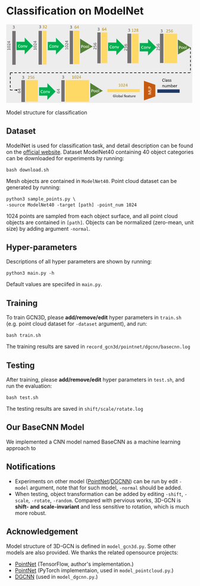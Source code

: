 # Classification on ModelNet

<img src="../imgs/model_cls.png" alt="classification model" width="500" />

Model structure for classification

## Dataset
ModelNet is used for classification task, and detail description can be found on the [official website](http://modelnet.cs.princeton.edu/). Dataset ModelNet40 containing 40 object categories can be downloaded for experiments by running:
```
bash download.sh
```
Mesh objects are contained in `ModelNet40`. Point cloud dataset can be generated by running:
```
python3 sample_points.py \
-source ModelNet40 -target [path] -point_num 1024
```
1024 points are sampled from each object surface, and all point cloud objects are contained in `[path]`. Objects can be normalized (zero-mean, unit size) by adding argument `-normal`.

## Hyper-parameters
Descriptions of all hyper parameters are shown by running:
```
python3 main.py -h
```
Default values are speciifed in `main.py`.

## Training 
To train GCN3D, please **add/remove/edit** hyper parameters in `train.sh` (e.g. point cloud dataset for `-dataset` argument), and run: 
```
bash train.sh
```
The training results are saved in `record_gcn3d/pointnet/dgcnn/basecnn.log`

## Testing
After training, please **add/remove/edit** hyper parameters in `test.sh`, and run the evaluation:
```
bash test.sh
```
The testing results are saved in `shift/scale/rotate.log`

## Our BaseCNN Model
We implemented a CNN model named BaseCNN as a machine learning approach to 

## Notifications
* Experiments on other model ([PointNet](https://arxiv.org/abs/1612.00593)/[DGCNN](https://arxiv.org/abs/1801.07829)) can be run by edit `-model` argument, note that for such model, `-normal` should be added.
* When testing, object transformation can be added by editing `-shift`, `-scale`, `-rotate`, `-random`. Compared with pervious works, 3D-GCN is **shift- and scale-invariant** and less sensitive to rotation, which is much more robust.

## Acknowledgement
Model structure of 3D-GCN is defined in `model_gcn3d.py`. Some other models are also provided. We thanks the related opensource projects:

* [PointNet](https://github.com/charlesq34/pointnet) (TensorFlow, author's implementation.)
* [PointNet](https://github.com/fxia22/pointnet.pytorch) (PyTorch implementaion, used in `model_pointcloud.py`.)
* [DGCNN](https://github.com/WangYueFt/dgcnn) (used in `model_dgcnn.py`.)


